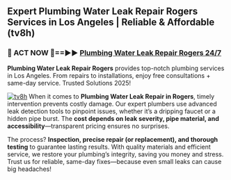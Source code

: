 ## Expert Plumbing Water Leak Repair Rogers Services in Los Angeles | Reliable & Affordable (tv8h)  

<h3>🚿 ACT NOW 🌟==►► <a href="https://tinyurl.com/2ne6vx2x" rel="nofollow">Plumbing Water Leak Repair Rogers 24/7</a></h3>

**Plumbing Water Leak Repair Rogers** provides top-notch plumbing services in Los Angeles. From repairs to installations, enjoy free consultations + same-day service. Trusted Solutions 2025!

[![tv8h](https://i.imgur.com/4PFF4AK.jpeg)](https://tinyurl.com/2ne6vx2x)
When it comes to **Plumbing Water Leak Repair in Rogers**, timely intervention prevents costly damage. Our expert plumbers use advanced leak detection tools to pinpoint issues, whether it’s a dripping faucet or a hidden pipe burst. The **cost depends on leak severity, pipe material, and accessibility**—transparent pricing ensures no surprises.  

The process? **Inspection, precise repair (or replacement), and thorough testing** to guarantee lasting results. With quality materials and efficient service, we restore your plumbing’s integrity, saving you money and stress. Trust us for reliable, same-day fixes—because even small leaks can cause big headaches!